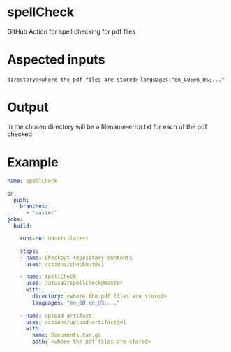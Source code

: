 # spellCheck
GitHub Action for spell checking for pdf files
# Aspected inputs
`directory:<where the pdf files are stored>` 
`languages:"en_GB;en_US;..."`

# Output
In the chosen directory will be a filename-error.txt for each of the pdf checked

# Example
```yaml
name: spellCheck

on:
  push:
    branches:
      - 'master'
jobs:
  build:

    runs-on: ubuntu-latest

    steps:
    - name: Checkout repository contents
      uses: actions/checkout@v1

    - name: spellCheck
      uses: Jatus93/spellCheck@master
      with:
        directory: <where the pdf files are stored>
        languages: "en_GB;en_US;..."
    
    - name: upload artifact
      uses: actions/upload-artifact@v1
      with:
        name: Documents.tar.gz
        path: <where the pdf files are stored>
```